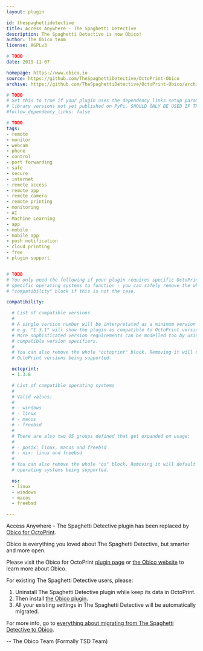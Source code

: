 ```yaml
---
layout: plugin

id: thespaghettidetective
title: Access Anywhere - The Spaghetti Detective
description: The Spaghetti Detective is now Obico!
author: The Obico team
license: AGPLv3

# TODO
date: 2019-11-07

homepage: https://www.obico.io
source: https://github.com/TheSpaghettiDetective/OctoPrint-Obico
archive: https://github.com/TheSpaghettiDetective/OctoPrint-Obico/archive/master.zip

# TODO
# Set this to true if your plugin uses the dependency_links setup parameter to include
# library versions not yet published on PyPi. SHOULD ONLY BE USED IF THERE IS NO OTHER OPTION!
#follow_dependency_links: false

# TODO
tags:
- remote
- monitor
- webcam
- phone
- control
- port forwarding
- safe
- secure
- internet
- remote access
- remote app
- remote camera
- remote printing
- monitoring
- AI
- Machine Learning
- app
- mobile
- mobile app
- push notification
- cloud printing
- free
- plugin support


# TODO
# You only need the following if your plugin requires specific OctoPrint versions or
# specific operating systems to function - you can safely remove the whole
# "compatibility" block if this is not the case.

compatibility:

  # List of compatible versions
  #
  # A single version number will be interpretated as a minimum version requirement,
  # e.g. "1.3.1" will show the plugin as compatible to OctoPrint versions 1.3.1 and up.
  # More sophisticated version requirements can be modelled too by using PEP440
  # compatible version specifiers.
  #
  # You can also remove the whole "octoprint" block. Removing it will default to all
  # OctoPrint versions being supported.

  octoprint:
  - 1.3.8

  # List of compatible operating systems
  #
  # Valid values:
  #
  # - windows
  # - linux
  # - macos
  # - freebsd
  #
  # There are also two OS groups defined that get expanded on usage:
  #
  # - posix: linux, macos and freebsd
  # - nix: linux and freebsd
  #
  # You can also remove the whole "os" block. Removing it will default to all
  # operating systems being supported.

  os:
  - linux
  - windows
  - macos
  - freebsd

---
```


<p class="alert alert-warning">Access Anywhere - The Spaghetti Detective plugin has been
replaced by <a href="/plugins/obico/">Obico for OctoPrint</a>.</p>

Obico is everything you loved about The Spaghetti Detective, but smarter and more open.

Please visit the Obico for OctoPrint [plugin page](/plugins/obico/) or [the Obico
website](https://obico.io) to learn more about Obico.

For existing The Spaghetti Detective users, please:

1. Uninstall The Spaghetti Detective plugin while keep its data in OctoPrint.
2. Then install [the Obico plugin](/plugins/obico/).
3. All your existing settings in The Spaghetti Detective will be automatically migrated.

For more info, go to [everything about migrating from The Spaghetti Detective to
Obico](https://www.obico.io/docs/user-guides/move-from-tsd-to-obico-in-octoprint/).


-- The Obico Team (Formally TSD Team)
